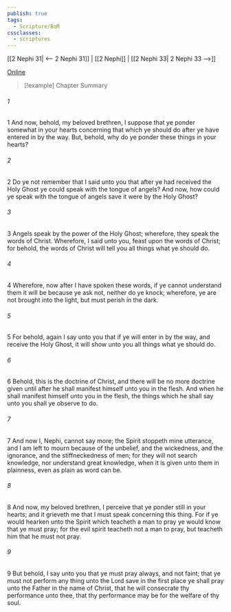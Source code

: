 ```yaml
---
publish: true
tags:
  - Scripture/BoM
cssclasses:
  - scriptures
---
```

[[2 Nephi 31| <-- 2 Nephi 31]] | [[2 Nephi]] | [[2 Nephi 33| 2 Nephi 33 -->]]

[Online](https://churchofjesuschrist.org/study/scriptures/bofm/2-ne/32?lang=eng)

>[!example] Chapter Summary
>
###### 1
1 And now, behold, my beloved brethren, I suppose that ye ponder somewhat in your hearts concerning that which ye should do after ye have entered in by the way. But, behold, why do ye ponder these things in your hearts?
###### 2
2 Do ye not remember that I said unto you that after ye had received the Holy Ghost ye could speak with the tongue of angels? And now, how could ye speak with the tongue of angels save it were by the Holy Ghost?
###### 3
3 Angels speak by the power of the Holy Ghost; wherefore, they speak the words of Christ. Wherefore, I said unto you, feast upon the words of Christ; for behold, the words of Christ will tell you all things what ye should do.
###### 4
4 Wherefore, now after I have spoken these words, if ye cannot understand them it will be because ye ask not, neither do ye knock; wherefore, ye are not brought into the light, but must perish in the dark.
###### 5
5 For behold, again I say unto you that if ye will enter in by the way, and receive the Holy Ghost, it will show unto you all things what ye should do.
###### 6
6 Behold, this is the doctrine of Christ, and there will be no more doctrine given until after he shall manifest himself unto you in the flesh. And when he shall manifest himself unto you in the flesh, the things which he shall say unto you shall ye observe to do.
###### 7
7 And now I, Nephi, cannot say more; the Spirit stoppeth mine utterance, and I am left to mourn because of the unbelief, and the wickedness, and the ignorance, and the stiffneckedness of men; for they will not search knowledge, nor understand great knowledge, when it is given unto them in plainness, even as plain as word can be.
###### 8
8 And now, my beloved brethren, I perceive that ye ponder still in your hearts; and it grieveth me that I must speak concerning this thing. For if ye would hearken unto the Spirit which teacheth a man to pray ye would know that ye must pray; for the evil spirit teacheth not a man to pray, but teacheth him that he must not pray.
###### 9
9 But behold, I say unto you that ye must pray always, and not faint; that ye must not perform any thing unto the Lord save in the first place ye shall pray unto the Father in the name of Christ, that he will consecrate thy performance unto thee, that thy performance may be for the welfare of thy soul.



